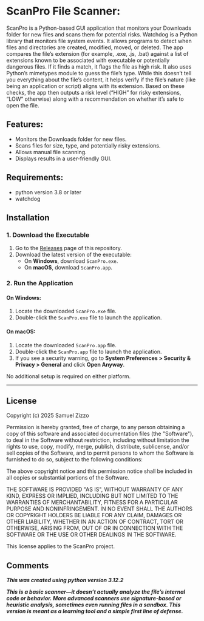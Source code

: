 # ScanPro File Scanner:
ScanPro is a Python-based GUI application that monitors your Downloads folder for new files and scans them for potential risks. Watchdog is a Python library that monitors file system events. It allows programs to detect when files and directories are created, modified, moved, or deleted. The app compares the file’s extension (for example, .exe, .js, .bat) against a list of extensions known to be associated with executable or potentially dangerous files. If it finds a match, it flags the file as high risk. It also uses Python’s mimetypes module to guess the file’s type. While this doesn’t tell you everything about the file’s content, it helps verify if the file’s nature (like being an application or script) aligns with its extension. Based on these checks, the app then outputs a risk level (“HIGH” for risky extensions, “LOW” otherwise) along with a recommendation on whether it’s safe to open the file.

## Features:
- Monitors the Downloads folder for new files.
- Scans files for size, type, and potentially risky extensions.
- Allows manual file scanning.
- Displays results in a user-friendly GUI.

## Requirements:
- python version 3.8 or later
- watchdog

## Installation
### 1. Download the Executable
1. Go to the [Releases](https://github.com/szizzo522/ScanPro/releases) page of this repository.
2. Download the latest version of the executable:
   - On **Windows**, download `ScanPro.exe`.
   - On **macOS**, download `ScanPro.app`.

### 2. Run the Application
#### On Windows:
1. Locate the downloaded `ScanPro.exe` file.
2. Double-click the `ScanPro.exe` file to launch the application.

#### On macOS:
1. Locate the downloaded `ScanPro.app` file.
2. Double-click the `ScanPro.app` file to launch the application.
3. If you see a security warning, go to **System Preferences > Security & Privacy > General** and click **Open Anyway**.

No additional setup is required on either platform.

---

## License
Copyright (c) 2025 Samuel Zizzo

Permission is hereby granted, free of charge, to any person obtaining a copy
of this software and associated documentation files (the "Software"), to deal
in the Software without restriction, including without limitation the rights
to use, copy, modify, merge, publish, distribute, sublicense, and/or sell
copies of the Software, and to permit persons to whom the Software is
furnished to do so, subject to the following conditions:

The above copyright notice and this permission notice shall be included in all
copies or substantial portions of the Software.

THE SOFTWARE IS PROVIDED "AS IS", WITHOUT WARRANTY OF ANY KIND, EXPRESS OR
IMPLIED, INCLUDING BUT NOT LIMITED TO THE WARRANTIES OF MERCHANTABILITY,
FITNESS FOR A PARTICULAR PURPOSE AND NONINFRINGEMENT. IN NO EVENT SHALL THE
AUTHORS OR COPYRIGHT HOLDERS BE LIABLE FOR ANY CLAIM, DAMAGES OR OTHER
LIABILITY, WHETHER IN AN ACTION OF CONTRACT, TORT OR OTHERWISE, ARISING FROM,
OUT OF OR IN CONNECTION WITH THE SOFTWARE OR THE USE OR OTHER DEALINGS IN THE
SOFTWARE.

This license applies to the ScanPro project.

## Comments
***This was created using python version 3.12.2***

***This is a basic scanner—it doesn’t actually analyze the file’s internal code or behavior. More advanced scanners use signature-based or heuristic analysis, sometimes even running files in a sandbox. This version is meant as a learning tool and a simple first line of defense.***
